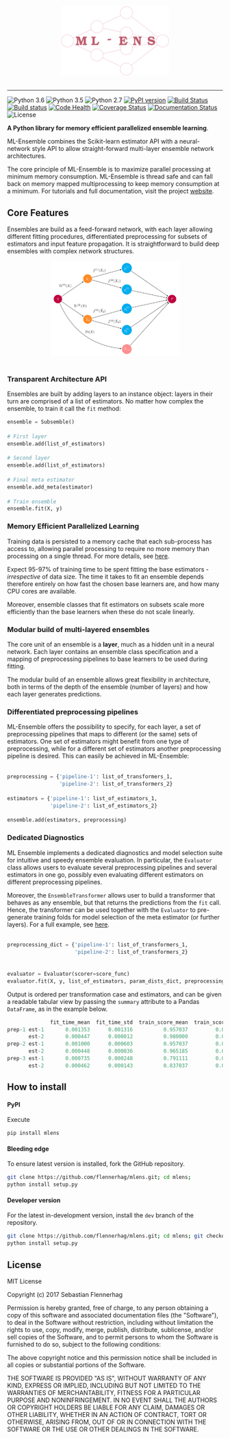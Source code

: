 <div align="center">
<img src="docs/source/_static/img/logo.png" width="50%"><br><br>
</div>
<hr>

![Python 3.6](https://img.shields.io/badge/python-3.6-blue.svg)
![Python 3.5](https://img.shields.io/badge/python-3.5-blue.svg)
![Python 2.7](https://img.shields.io/badge/python-2.7-blue.svg)
[![PyPI version](https://badge.fury.io/py/mlens.svg)](http://badge.fury.io/py/mlens)
[![Build Status](https://travis-ci.org/flennerhag/mlens.svg?branch=master)](https://travis-ci.org/flennerhag/mlens)
[![Build status](https://ci.appveyor.com/api/projects/status/99g65kvraic8w2la/branch/master?svg=true)](https://ci.appveyor.com/project/flennerhag/mlens/branch/master)
[![Code Health](https://landscape.io/github/flennerhag/mlens/master/landscape.svg?style=flat)](https://landscape.io/github/flennerhag/mlens/master)
[![Coverage Status](https://coveralls.io/repos/github/flennerhag/mlens/badge.svg?branch=master)](https://coveralls.io/github/flennerhag/mlens?branch=master)
[![Documentation Status](http://readthedocs.org/projects/mlens/badge/?version=latest)](http://mlens.readthedocs.io/en/latest/?badge=latest)
![License](https://img.shields.io/badge/license-MIT-blue.svg)

**A Python library for memory efficient
parallelized ensemble learning**.

ML-Ensemble combines the Scikit-learn estimator API with a neural-network style
API to allow straight-forward multi-layer ensemble network architectures.

The core principle of ML-Ensemble is to maximize parallel processing at minimum
memory consumption. ML-Ensemble is thread safe and can fall back on memory mapped 
multiprocessing to keep memory consumption at a minimum.
For tutorials and full documentation, visit the project
 [website](http://www.ml-ensemble.com/).


## Core Features


Ensembles are build as a feed-forward network, with each layer
allowing different fitting procedures, differentiated preprocessing
for subsets of estimators and input feature propagation. It is straightforward 
to build deep ensembles with complex network structures.

<div align="center">
<img src="docs/source/_static/img/network.png" width="60%"><br><br>
</div>


### Transparent Architecture API

Ensembles are built by adding layers to an instance object: layers in their
turn are comprised of a list of estimators. No matter how complex the
ensemble, to train it call the ``fit`` method:

```Python
ensemble = Subsemble()

# First layer
ensemble.add(list_of_estimators)

# Second layer
ensemble.add(list_of_estimators)

# Final meta estimator
ensemble.add_meta(estimator)

# Train ensemble
ensemble.fit(X, y)
```

### Memory Efficient Parallelized Learning

Training data is persisted to a memory cache that each sub-process has access
to, allowing parallel processing to require no more memory than processing
on a single thread.
For more details, see [here](http://mlens.readthedocs.io/en/latest/memory.html).

Expect 95-97% of training time to be spent fitting the base estimators -
*irrespective* of data size. The time it takes to fit an ensemble depends
therefore entirely on how fast the chosen base learners are,
and how many CPU cores are available.

Moreover, ensemble classes that fit estimators on subsets scale more
efficiently than the base learners when these do not scale linearly.

### Modular build of multi-layered ensembles

The core unit of an ensemble is a **layer**, much as a hidden unit in a neural
network. Each layer contains an ensemble class specification and a mapping of
preprocessing pipelines to base learners to be used during fitting.

The modular build of an ensemble allows great flexibility in architecture,
both in terms of the depth of the ensemble (number of layers)
and how each layer generates predictions.

### Differentiated preprocessing pipelines

ML-Ensemble offers the possibility to specify, for each layer, a set
of preprocessing pipelines that maps to different (or the same) sets of
estimators. One set of estimators might benefit from one type of preprocessing,
while for a different set of estimators another preprocessing pipeline is
desired. This can easily be achieved in ML-Ensemble:

```Python

preprocessing = {'pipeline-1': list_of_transformers_1,
                 'pipeline-2': list_of_transformers_2}

estimators = {'pipeline-1': list_of_estimators_1,
              'pipeline-2': list_of_estimators_2}

ensemble.add(estimators, preprocessing)
```

### Dedicated Diagnostics

ML Ensemble implements a dedicated diagnostics and model selection suite
for intuitive and speedy ensemble evaluation. In particular, the ``Evaluator``
class allows users to evaluate several preprocessing pipelines and several
estimators in one go, possibly even evaluating different estimators on
different preprocessing pipelines. 

Moreover, the ``EnsembleTransformer`` allows user to build a transformer that
behaves as any ensemble, but that returns the predictions from the ``fit``
call. Hence, the transformer can be used together with the ``Evaluator`` to
pre-generate training folds for model selection of the meta estimator
(or further layers). For a full example, see [here](http://mlens.readthedocs.io/en/latest/ensemble_tutorial.html#meta-learner-model-selection).

```Python

preprocessing_dict = {'pipeline-1': list_of_transformers_1,
                      'pipeline-2': list_of_transformers_2}


evaluator = Evaluator(scorer=score_func)
evaluator.fit(X, y, list_of_estimators, param_dists_dict, preprocessing_dict)
```

Output is ordered per transformation case and estimators, and can be given a
readable tabular view by passing the ``summary`` attribute to a Pandas
``DataFrame``, as in the example below.

```Python
              fit_time_mean  fit_time_std  train_score_mean  train_score_std  test_score_mean  test_score_std               params
prep-1 est-1       0.001353      0.001316          0.957037         0.005543         0.960000        0.032660                   {}
       est-2       0.000447      0.000012          0.980000         0.004743         0.966667        0.033333  {'n_neighbors': 15}
prep-2 est-1       0.001000      0.000603          0.957037         0.005543         0.960000        0.032660                   {}
       est-2       0.000448      0.000036          0.965185         0.003395         0.960000        0.044222   {'n_neighbors': 8}
prep-3 est-1       0.000735      0.000248          0.791111         0.019821         0.780000        0.133500                   {}
       est-2       0.000462      0.000143          0.837037         0.014815         0.800000        0.126491   {'n_neighbors': 9}
```

## How to install

#### PyPI

Execute

```bash
pip install mlens
```

#### Bleeding edge

To ensure latest version is installed, fork the GitHub repository.

```bash
git clone https://github.com/flennerhag/mlens.git; cd mlens;
python install setup.py
```

#### Developer version

For the latest in-development version, install the ``dev`` branch of the
repository.

```bash
git clone https://github.com/flennerhag/mlens.git; cd mlens; git checkout dev;
python install setup.py
```

## License

MIT License

Copyright (c) 2017 Sebastian Flennerhag

Permission is hereby granted, free of charge, to any person obtaining a copy
of this software and associated documentation files (the "Software"), to deal
in the Software without restriction, including without limitation the rights
to use, copy, modify, merge, publish, distribute, sublicense, and/or sell
copies of the Software, and to permit persons to whom the Software is
furnished to do so, subject to the following conditions:

The above copyright notice and this permission notice shall be included in all
copies or substantial portions of the Software.

THE SOFTWARE IS PROVIDED "AS IS", WITHOUT WARRANTY OF ANY KIND, EXPRESS OR
IMPLIED, INCLUDING BUT NOT LIMITED TO THE WARRANTIES OF MERCHANTABILITY,
FITNESS FOR A PARTICULAR PURPOSE AND NONINFRINGEMENT. IN NO EVENT SHALL THE
AUTHORS OR COPYRIGHT HOLDERS BE LIABLE FOR ANY CLAIM, DAMAGES OR OTHER
LIABILITY, WHETHER IN AN ACTION OF CONTRACT, TORT OR OTHERWISE, ARISING FROM,
OUT OF OR IN CONNECTION WITH THE SOFTWARE OR THE USE OR OTHER DEALINGS IN THE
SOFTWARE.
